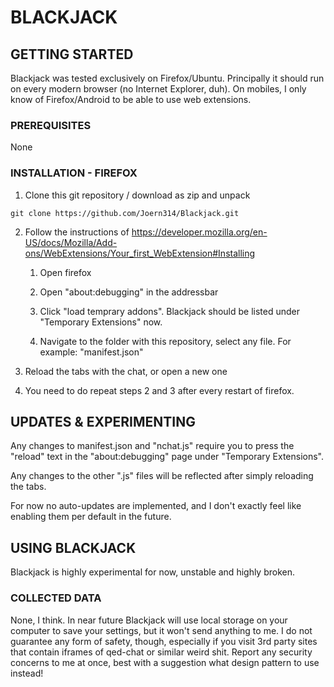 # BLACKJACK

## GETTING STARTED

Blackjack was tested exclusively on Firefox/Ubuntu.
Principally it should run on every modern browser (no Internet Explorer, duh).
On mobiles, I only know of Firefox/Android to be able to use web extensions.

### PREREQUISITES

None

### INSTALLATION - FIREFOX

1. Clone this git repository / download as zip and unpack
```
git clone https://github.com/Joern314/Blackjack.git
```

2. Follow the instructions of https://developer.mozilla.org/en-US/docs/Mozilla/Add-ons/WebExtensions/Your_first_WebExtension#Installing

   1. Open firefox

   2. Open "about:debugging" in the addressbar

   3. Click "load temprary addons". Blackjack should be listed under "Temporary Extensions" now.

   4. Navigate to the folder with this repository, select any file. For example: "manifest.json"

3. Reload the tabs with the chat, or open a new one

4. You need to do repeat steps 2 and 3 after every restart of firefox.

## UPDATES & EXPERIMENTING

Any changes to manifest.json and "nchat.js" require you to press the "reload" text in the "about:debugging" page under "Temporary Extensions".

Any changes to the other ".js" files will be reflected after simply reloading the tabs.

For now no auto-updates are implemented, and I don't exactly feel like enabling them per default in the future.

## USING BLACKJACK

Blackjack is highly experimental for now, unstable and highly broken.

### COLLECTED DATA

None, I think. In near future Blackjack will use local storage on your computer to save your settings, but it won't send anything to me.
I do not guarantee any form of safety, though, especially if you visit 3rd party sites that contain iframes of qed-chat or similar weird shit.
Report any security concerns to me at once, best with a suggestion what design pattern to use instead!